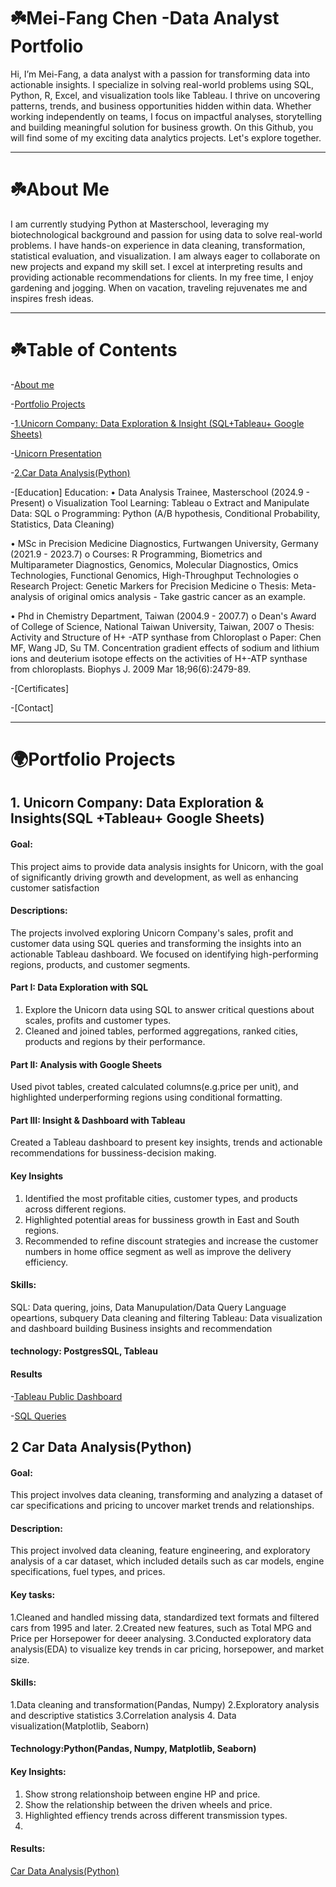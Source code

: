 # ☘️Mei-Fang Chen  -Data Analyst Portfolio
Hi, I’m Mei-Fang, a data analyst with a passion for transforming data into actionable insights. I specialize in solving real-world problems using SQL, Python, R, Excel, and visualization tools like Tableau. I thrive on uncovering patterns, trends, and business opportunities hidden within data.
Whether working independently on teams, I focus on impactful analyses, storytelling and building  meaningful solution for business growth. On this Github, you will find some of my exciting data analytics projects. Let's explore together.

<hr style="border":2px solid gray;">

 #  ☘️About Me
 
I am currently studying Python at Masterschool, leveraging my biotechnological background and passion for using data to solve real-world problems. I have hands-on experience in data cleaning, transformation, statistical evaluation, and visualization. I am always eager to collaborate on new projects and expand my skill set. I excel at interpreting results and providing actionable recommendations for clients. In my free time, I enjoy gardening and jogging. When on vacation, traveling rejuvenates me and inspires fresh ideas.
<hr style="border":2px solid gray;">
  
# ☘️Table of Contents
-[About me](https://www.linkedin.com/in/mei-fang-chen-768b8a162/)

-[Portfolio Projects](#portfolio-projects)

 -[1.Unicorn Company: Data Exploration & Insight (SQL+Tableau+ Google Sheets)](https://colab.research.google.com/drive/1pDa-t1w9gLZ9nGfWTpLzXUuZ50DQdFms?hl=en)       
 
   -[Unicorn Presentation](https://www.youtube.com/watch?v=WqaI_SsmpoQ&t=33s)
                                        
 -[2.Car Data Analysis(Python)](https://colab.research.google.com/drive/1FrNVUEzzB8w-M3ELN_enFvduI_PM8k8A?hl=en) 

-[Education]
Education:
•	Data Analysis Trainee, Masterschool (2024.9 - Present)
o	Visualization Tool Learning: Tableau
o	Extract and Manipulate Data: SQL
o	Programming: Python (A/B hypothesis, Conditional Probability, Statistics, Data Cleaning)

•	MSc in Precision Medicine Diagnostics, Furtwangen University, Germany (2021.9 - 2023.7)
o	Courses: R Programming, Biometrics and Multiparameter Diagnostics, Genomics, Molecular Diagnostics, Omics Technologies, Functional Genomics, High-Throughput Technologies
o	Research Project: Genetic Markers for Precision Medicine
o	Thesis: Meta-analysis of original omics analysis - Take gastric cancer as an example.

•	Phd in Chemistry Department, Taiwan (2004.9 - 2007.7)
o	Dean's Award of College of Science, National Taiwan University, Taiwan, 2007
o	Thesis: Activity and Structure of H+ -ATP synthase from Chloroplast
o Paper: Chen MF, Wang JD, Su TM. Concentration gradient effects of sodium and lithium ions and deuterium isotope effects on the activities of H+-ATP synthase from chloroplasts. Biophys J. 2009 Mar 18;96(6):2479-89. 






-[Certificates]

-[Contact]
<hr style="border"::2px solid gray;">


 #  🌍Portfolio Projects

 ## 1. Unicorn Company: Data Exploration & Insights(SQL +Tableau+ Google Sheets)
 #### Goal: 
This project aims to provide data analysis insights for Unicorn, with the goal of significantly driving growth and development, as well as enhancing customer satisfaction
 #### Descriptions:
 The projects involved exploring Unicorn Company's sales, profit and customer data using SQL queries and transforming the insights into an actionable Tableau dashboard. We focused on identifying high-performing regions, products, and customer segments.
 #### Part I: Data Exploration with SQL
 1. Explore the Unicorn data using SQL to answer critical questions about scales, profits and customer types.
 2. Cleaned and joined tables, performed aggregations, ranked cities, products and regions by their performance.
 #### Part II: Analysis with Google Sheets
 Used pivot tables, created calculated columns(e.g.price per unit), and highlighted underperforming regions using conditional formatting.
 #### Part III: Insight & Dashboard  with Tableau
  Created a Tableau dashboard to present key insights, trends and actionable recommendations for bussiness-decision making.
 #### Key Insights
  1. Identified the most profitable cities, customer types, and products across different regions.
  2. Highlighted potential areas for bussiness growth in East and South regions.
  3. Recommended to refine discount strategies and increase the customer numbers in home office segment as well as improve the   delivery efficiency.
 #### Skills: 
 SQL: Data quering, joins, Data Manupulation/Data Query Language opeartions, subquery
 Data cleaning and filtering
 Tableau: Data visualization and dashboard building
 Business insights and recommendation
 #### technology: PostgresSQL, Tableau
 #### Results
 -[Tableau Public Dashboard](https://public.tableau.com/app/profile/mei.fang.chen/viz/Unicorndata/Lebanonprofit)
 
 -[SQL Queries](https://colab.research.google.com/drive/1pDa-t1w9gLZ9nGfWTpLzXUuZ50DQdFms?hl=en)

## 2 Car Data Analysis(Python)
 #### Goal: 
 This project involves data cleaning, transforming and analyzing a dataset of car specifications and pricing to uncover market trends and relationships.
 #### Description:
 This project involved data cleaning, feature engineering, and exploratory analysis of a car dataset, which included details such as car models, engine specifications, fuel types, and prices.
 #### Key tasks:
  1.Cleaned and handled missing data, standardized text formats and filtered cars from 1995 and later.
  2.Created new features, such as Total MPG and Price per Horsepower for deeer analysing.
  3.Conducted exploratory data analysis(EDA) to visualize key trends in car pricing, horsepower, and market size.
  #### Skills:
  1.Data cleaning and transformation(Pandas, Numpy)
  2.Exploratory analysis and descriptive statistics
  3.Correlation analysis
  4. Data visualization(Matplotlib, Seaborn)
  #### Technology:Python(Pandas, Numpy, Matplotlib, Seaborn)
  #### Key Insights:
  1. Show strong relationshoip between engine HP and price.
  2. Show the relationship between the driven wheels and price.
  3. Highlighted effiency trends across different transmission types.
  4. 
  #### Results:
  [Car Data Analysis(Python)](https://colab.research.google.com/drive/1FrNVUEzzB8w-M3ELN_enFvduI_PM8k8A?hl=en)
